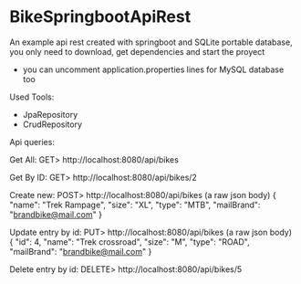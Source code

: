 # BikeSpringbootApiRest
An example api rest created with springboot and SQLite portable database, you only need to download, get dependencies and start the proyect
* you can uncomment application.properties lines for MySQL database too

Used Tools:
- JpaRepository
- CrudRepository




Api queries:

Get All:
GET> http://localhost:8080/api/bikes


Get By ID:
GET> http://localhost:8080/api/bikes/2

Create new:
POST> http://localhost:8080/api/bikes
(a raw json body)
{
    "name": "Trek Rampage",
    "size": "XL",
    "type": "MTB",
    "mailBrand": "brandbike@mail.com"
}

Update entry by id:
PUT> http://localhost:8080/api/bikes
(a raw json body)
{
    "id": 4,
    "name": "Trek crossroad",
    "size": "M",
    "type": "ROAD",
    "mailBrand": "brandbike@mail.com"
}

Delete entry by id:
DELETE> http://localhost:8080/api/bikes/5

